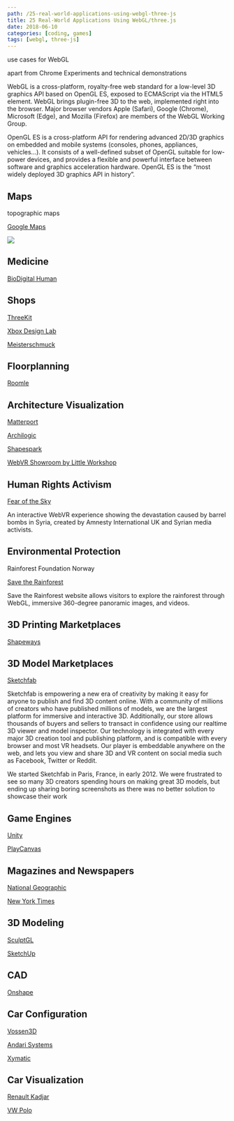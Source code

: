 ```yaml
---
path: /25-real-world-applications-using-webgl-three-js
title: 25 Real-World Applications Using WebGL/three.js
date: 2018-06-10
categories: [coding, games]
tags: [webgl, three-js]
---
```


<!-- 
TODO
Tags?
Introduction? 
-->

use cases for WebGL

apart from Chrome Experiments and technical demonstrations

WebGL is a cross-platform, royalty-free web standard for a low-level 3D graphics API based on OpenGL ES, exposed to ECMAScript via the HTML5 <canvas> element. 
WebGL brings plugin-free 3D to the web, implemented right into the browser. Major browser vendors Apple (Safari), Google (Chrome), Microsoft (Edge), and Mozilla (Firefox) are members of the WebGL Working Group.

OpenGL ES is a cross-platform API for rendering advanced 2D/3D graphics on embedded and mobile systems (consoles, phones, appliances, vehicles…). 
It consists of a well-defined subset of OpenGL suitable for low-power devices, and provides a flexible and powerful interface between software and graphics acceleration hardware.
OpenGL ES is the “most widely deployed 3D graphics API in history”.

## Maps

topographic maps

[Google Maps](https://goo.gl/maps/1Q1YxF4zckJ2)

[![](/images/webgl-examples/google-maps-innsbruck.png)](https://goo.gl/maps/1Q1YxF4zckJ2)

## Medicine

[BioDigital Human](https://human.biodigital.com/)

## Shops

[ThreeKit](https://threekit.com/)

[Xbox Design Lab](https://xboxdesignlab.xbox.com/en-US/customize)

[Meisterschmuck](https://www.meisterschmuck.de/shop/trauringe/trauringe-rotgold/weissgold-112.8866.001-31.html)

## Floorplanning

[Roomle](https://www.roomle.com/app/editor/8a70808359b70d000159db1fb2ba56a8?shared=1)

## Architecture Visualization

[Matterport](https://matterport.com/)

[Archilogic](https://spaces.archilogic.com/explore)

[Shapespark](https://www.shapespark.com/)

[WebVR Showroom by Little Workshop](http://showroom.littleworkshop.fr/)

## Human Rights Activism

[Fear of the Sky](http://www.360syria.com/intro)

An interactive WebVR experience showing the devastation caused by barrel bombs in Syria, created by Amnesty International UK and Syrian media activists.

## Environmental Protection 

Rainforest Foundation Norway

[Save the Rainforest](http://rainforest.arkivert.no/#kart)

Save the Rainforest website allows visitors to explore the rainforest through WebGL, immersive 360-degree panoramic images, and videos.

## 3D Printing Marketplaces

[Shapeways](https://www.shapeways.com/)

## 3D Model Marketplaces

[Sketchfab](https://sketchfab.com/)

Sketchfab is empowering a new era of creativity by making it easy for anyone to publish and find 3D content online. With a community of millions of creators who have published millions of models, we are the largest platform for immersive and interactive 3D. Additionally, our store allows thousands of buyers and sellers to transact in confidence using our realtime 3D viewer and model inspector. 
Our technology is integrated with every major 3D creation tool and publishing platform, and is compatible with every browser and most VR headsets. Our player is embeddable anywhere on the web, and lets you view and share 3D and VR content on social media such as Facebook, Twitter or Reddit.

We started Sketchfab in Paris, France, in early 2012. We were frustrated to see so many 3D creators spending hours on making great 3D models, but ending up sharing boring screenshots as there was no better solution to showcase their work

## Game Engines

[Unity](https://beta.unity3d.com/jonas/AngryBots/)

[PlayCanvas](https://robostorm.io/)

## Magazines and Newspapers

[National Geographic](https://www.nationalgeographic.com/magazine/2017/06/nodosaur-3d-interactive-dinosaur-fossil/)

[New York Times](https://www.nytimes.com/interactive/2015/01/09/sports/the-dawn-wall-el-capitan.html)

## 3D Modeling

[SculptGL](https://stephaneginier.com/sculptgl/)

[SketchUp](https://app.sketchup.com/app?hl=en)

## CAD

[Onshape](https://www.onshape.com/)

## Car Configuration

[Vossen3D](http://vossen3d.com/)

[Andari Systems](http://realism.andarisystems.com/)

[Xymatic](http://experiences.xymatic.com/car/)

## Car Visualization

[Renault Kadjar](http://kadjar-vr.littleworkshop.fr/)

[VW Polo](https://partner.viscircle.com/VWPolo/)
